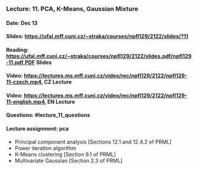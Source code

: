 ### Lecture: 11. PCA, K-Means, Gaussian Mixture
#### Date: Dec 13
#### Slides: https://ufal.mff.cuni.cz/~straka/courses/npfl129/2122/slides/?11
#### Reading: https://ufal.mff.cuni.cz/~straka/courses/npfl129/2122/slides.pdf/npfl129-11.pdf,PDF Slides
#### Video: https://lectures.ms.mff.cuni.cz/video/rec/npfl129/2122/npfl129-11-czech.mp4, CZ Lecture
#### Video: https://lectures.ms.mff.cuni.cz/video/rec/npfl129/2122/npfl129-11-english.mp4, EN Lecture
#### Questions: #lecture_11_questions
#### Lecture assignment: pca

- Principal component analysis [Sections 12.1 and 12.4.2 of PRML]
- Power iteration algorithm
- K-Means clustering [Section 9.1 of PRML]
- Multivariate Gaussian [Section 2.3 of PRML]
